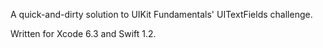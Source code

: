A quick-and-dirty solution to UIKit Fundamentals' UITextFields challenge.

Written for Xcode 6.3 and Swift 1.2.
